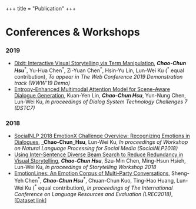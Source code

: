 +++
title = "Publication"
+++

# Conferences & Workshops
### 2019
* [Dixit: Interactive Visual Storytelling via Term Manipulation](https://arxiv.org/abs/1903.02230), **_Chao-Chun Hsu_**<sup>\*</sup>, Yu-Hua Chen<sup>\*</sup>, Zi-Yuan Chen<sup>\*</sup>, Hsin-Yu Lin, Lun-Wei Ku (<sup>\*</sup> equal contribution), *To appear in The Web Conference 2019 Demonstration track (WWW'19 Demo)*  
* [Entropy-Enhanced Multimodal Attention Model for Scene-Aware Dialogue Generation](http://workshop.colips.org/dstc7/papers/25.pdf), Kuan-Yen Lin, **_Chao-Chun Hsu_**, Yun-Nung Chen, Lun-Wei Ku, *In proceedings of Dialog System Technology Challenges 7 (DSTC7)*   

### 2018
* [SocialNLP 2018 EmotionX Challenge Overview: Recognizing Emotions in Dialogues](https://www.aclweb.org/anthology/W18-3505), **_Chao-Chun_Hsu**, Lun-Wei Ku, *In proceedings of Workshop on Natural Language Processing for Social Media (SocialNLP2018)*  
* [Using Inter-Sentence Diverse Beam Search to Reduce Redundancy in Visual Storytelling](https://arxiv.org/abs/1805.11867), **_Chao-Chun Hsu_**, Szu-Min Chen, Ming-Hsun Hsieh, Lun-Wei Ku, *In proceedings of Storytelling Workshop 2018*  
* [EmotionLines: An Emotion Corpus of Multi-Party Conversations](https://arxiv.org/abs/1802.08379), Sheng-Yeh Chen<sup>\*</sup>, **_Chao-Chun Hsu_**<sup>\*</sup>, Chuan-Chun Kuo, Ting-Hao Huang, Lun-Wei Ku (<sup>\*</sup> equal contribution), *In proceedings of The International Conference on Language Resources and Evaluation (LREC2018)*, \[[Dataset link](http://doraemon.iis.sinica.edu.tw/emotionlines/index.html)\]
